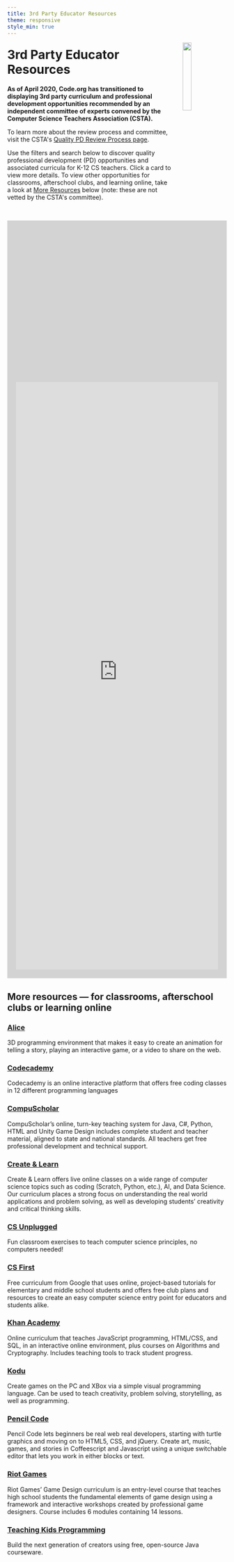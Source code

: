 ```yaml
---
title: 3rd Party Educator Resources
theme: responsive
style_min: true
---
```


<!--- If you update the resources here, don't forget to also update /educate/curriculum/elementary-school, /educate/curriculum/middle-school, and /educate/curriculum/high-school -->

<img src="/images/avatars/computer_science_teachers_association.png" style="float:right; width:20%; margin-left:25px">
<h1 style="margin-top:25px">3rd Party Educator Resources</h1>
<div>
<p><strong>As of April 2020, Code.org has transitioned to displaying 3rd party curriculum and professional development opportunities recommended by an independent committee of experts convened by the Computer Science Teachers Association (CSTA).</strong></p> 
<p>To learn more about the review process and committee, visit the CSTA's <a href="https://csteachers.org/page/quality-pd-review-process/" target="_blank">Quality PD Review Process page</a>.</p>
<p>Use the filters and search below to discover quality professional development (PD)&nbsp;opportunities and associated curricula for K-12 CS teachers. Click a card to view more details. To view other opportunities for classrooms, afterschool clubs, and learning online, take a look at <a href="#more">More Resources</a> below (note: these are not vetted by the CSTA's committee).</p>
&nbsp;</p>
</div>
<div style="padding:20px;background:#d3d3d3"><iframe allowtransparency="true" height="1350px" src="https://view-awesome-table.com/-M54VxHPb9772DWSoQj3/view" style="border:none;" width="100%"></iframe></div>

<a id="more"></a>
## More resources &mdash; for classrooms, afterschool clubs or learning online

### [Alice](http://www.alice.org/)
3D programming environment that makes it easy to create an animation for telling a story, playing an interactive game, or a video to share on the web.

### [Codecademy](https://www.codecademy.com/learn)
Codecademy is an online interactive platform that offers free coding classes in 12 different programming languages

### [CompuScholar](https://www.compuscholar.com/schools)
CompuScholar’s online, turn-key teaching system for Java, C#, Python, HTML and Unity Game Design includes complete student and teacher material, aligned to state and national standards.  All teachers get free professional development and technical support.

### [Create & Learn](https://www.create-learn.us/)
Create & Learn offers live online classes on a wide range of computer science topics such as coding (Scratch, Python, etc.), AI, and Data Science. Our curriculum places a strong focus on understanding the real world applications and problem solving, as well as developing students’ creativity and critical thinking skills.

### [CS Unplugged](http://csunplugged.org/)
Fun classroom exercises to teach computer science principles, no computers needed!

### [CS First](http://cs-first.com/)
Free curriculum from Google that uses online, project-based tutorials for elementary and middle school students and offers free club plans and resources to create an easy computer science entry point for educators and students alike.

### [Khan Academy](http://khanacademy.org/cs/programming)
Online curriculum that teaches JavaScript programming, HTML/CSS, and SQL, in an interactive online environment, plus courses on Algorithms and Cryptography. Includes teaching tools to track student progress.

### [Kodu](http://www.kodugamelab.com/)
Create games on the PC and XBox via a simple visual programming language. Can be used to teach creativity, problem solving, storytelling, as well as programming.

### [Pencil Code](//pencilcode.net)
Pencil Code lets beginners be real web real developers, starting with turtle graphics and moving on to HTML5, CSS, and jQuery.  Create art, music, games, and stories in Coffeescript and Javascript using a unique switchable editor that lets you work in either blocks or text.

### [Riot Games](https://www.riotgames.com/en/urf-academy)
Riot Games’ Game Design curriculum is an entry-level course that teaches high school students the fundamental elements of game design using a framework and interactive workshops created by professional game designers. Course includes 6 modules containing 14 lessons.

### [Teaching Kids Programming ](http://teachingkidsprogramming.org)
Build the next generation of creators using free, open-source Java courseware.